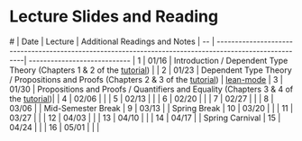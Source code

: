 Lecture Slides and Reading
==========================

\# | Date  | Lecture                                                                                        | Additional Readings and Notes |
-- | -------------------------------------------------------------------------------------------------------| ----------------------------  |
1  | 01/16 | Introduction / Dependent Type Theory (Chapters 1 & 2 of the [tutorial][tutorial])              |                               |
2  | 01/23 | Dependent Type Theory / Propositions and Proofs (Chapters 2 & 3 of the [tutorial][tutorial])   | [lean-mode][lean-mode-slides] |
3  | 01/30 | Propositions and Proofs / Quantifiers and Equality (Chapters 3 & 4 of the [tutorial][tutorial])|                               |
4  | 02/06 |                                                                                                |                               |
5  | 02/13 |                                                                                                |                               |
6  | 02/20 |                                                                                                |                               |
7  | 02/27 |                                                                                                |                               |
8  | 03/06 |                                                                                                | Mid-Semester Break            |
9  | 03/13 |                                                                                                | Spring Break                  |
10 | 03/20 |                                                                                                |                               |
11 | 03/27 |                                                                                                |                               |
12 | 04/03 |                                                                                                |                               |
13 | 04/10 |                                                                                                |                               |
14 | 04/17 |                                                                                                | Spring Carnival               |
15 | 04/24 |                                                                                                |                               |
16 | 05/01 |                                                                                                |                               |

[tutorial]: https://leanprover.github.io/tutorial
[lean-mode-slides]: http://leanprover.github.io/presentations/20150123_lean-mode/lean-mode.pdf

